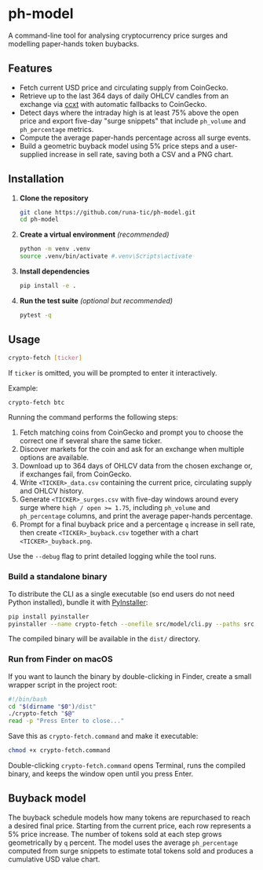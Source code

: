 # ph-model

A command-line tool for analysing cryptocurrency price surges and modelling
paper-hands token buybacks.

## Features

- Fetch current USD price and circulating supply from CoinGecko.
- Retrieve up to the last 364 days of daily OHLCV candles from an exchange via
  [ccxt](https://github.com/ccxt/ccxt) with automatic fallbacks to CoinGecko.
- Detect days where the intraday high is at least 75% above the open price and
  export five-day "surge snippets" that include `ph_volume` and `ph_percentage`
  metrics.
- Compute the average paper-hands percentage across all surge events.
- Build a geometric buyback model using 5% price steps and a user-supplied
  increase in sell rate, saving both a CSV and a PNG chart.

## Installation

1. **Clone the repository**

    ```bash
    git clone https://github.com/runa-tic/ph-model.git
    cd ph-model
    ```

2. **Create a virtual environment** *(recommended)*

    ```bash
    python -m venv .venv
    source .venv/bin/activate #.venv\Scripts\activate
    ```

3. **Install dependencies**

    ```bash
    pip install -e .
    ```

4. **Run the test suite** *(optional but recommended)*

    ```bash
    pytest -q
    ```

## Usage

```bash
crypto-fetch [ticker]
```

If `ticker` is omitted, you will be prompted to enter it interactively.

Example:

```bash
crypto-fetch btc
```

Running the command performs the following steps:

1. Fetch matching coins from CoinGecko and prompt you to choose the correct one
   if several share the same ticker.
2. Discover markets for the coin and ask for an exchange when multiple options
   are available.
3. Download up to 364 days of OHLCV data from the chosen exchange or, if
   exchanges fail, from CoinGecko.
4. Write `<TICKER>_data.csv` containing the current price, circulating supply
   and OHLCV history.
5. Generate `<TICKER>_surges.csv` with five-day windows around every surge where
   `high / open >= 1.75`, including `ph_volume` and `ph_percentage` columns, and
   print the average paper-hands percentage.
6. Prompt for a final buyback price and a percentage `q` increase in sell rate,
   then create `<TICKER>_buyback.csv` together with a chart
   `<TICKER>_buyback.png`.

Use the `--debug` flag to print detailed logging while the tool runs.

### Build a standalone binary

To distribute the CLI as a single executable (so end users do not need Python installed),
bundle it with [PyInstaller](https://pyinstaller.org/):

```bash
pip install pyinstaller
pyinstaller --name crypto-fetch --onefile src/model/cli.py --paths src
```

The compiled binary will be available in the `dist/` directory.

### Run from Finder on macOS

If you want to launch the binary by double-clicking in Finder, create a small
wrapper script in the project root:

```bash
#!/bin/bash
cd "$(dirname "$0")/dist"
./crypto-fetch "$@"
read -p "Press Enter to close..."
```

Save this as `crypto-fetch.command` and make it executable:

```bash
chmod +x crypto-fetch.command
```

Double-clicking `crypto-fetch.command` opens Terminal, runs the compiled
binary, and keeps the window open until you press Enter.

## Buyback model

The buyback schedule models how many tokens are repurchased to reach a desired
final price. Starting from the current price, each row represents a 5% price
increase. The number of tokens sold at each step grows geometrically by `q`
percent. The model uses the average `ph_percentage` computed from surge snippets
to estimate total tokens sold and produces a cumulative USD value chart.

